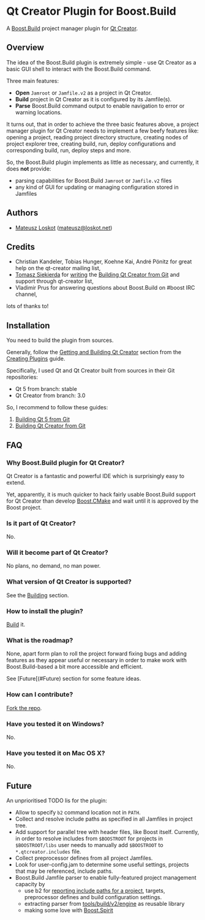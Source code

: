 Qt Creator Plugin for Boost.Build
==============================================================================

A [Boost.Build](http://www.boost.org/boost-build2/) project manager plugin for 
[Qt Creator](http://qt-project.org/wiki/Category:Tools::QtCreator).

Overview
------------------------------------------------------------------------------

The idea of the Boost.Build plugin is extremely simple - use Qt Creator as
a basic GUI shell to interact with the Boost.Build command.

Three main features:

* **Open** ```Jamroot``` or ```Jamfile.v2``` as a project in Qt Creator.
* **Build** project in Qt Creator as it is configured by its Jamfile(s).
* **Parse** Boost.Build command output to enable navigation to error or warning locations.

It turns out, that in order to achieve the three basic features above,
a project manager plugin for Qt Creator needs to implement a few beefy features like:
opening a project, reading project directory structure, creating nodes of project 
explorer tree, creating build, run, deploy configurations and
corresponding build, run, deploy steps and more.

So, the Boost.Build plugin implements as little as necessary,
and currently, it does **not** provide:

* parsing capabilities for Boost.Build ```Jamroot``` or ```Jamfile.v2``` files
* any kind of GUI for updating or managing configuration stored in Jamfiles

Authors
------------------------------------------------------------------------------

* [Mateusz Loskot](http://mateusz.loskot.net) (mateusz@loskot.net)

Credits
------------------------------------------------------------------------------

* Christian Kandeler, Tobias Hunger, Koehne Kai, André Pönitz for great help on the qt-creator mailing list,
* [Tomasz Siekierda](http://sierdzio.com/) for 
  [writing](http://lists.qt-project.org/pipermail/qt-creator/2013-October/002859.html)
  the [Building Qt Creator from Git](http://qt-project.org/wiki/Building-Qt-Creator-from-Git)
  and support through qt-creator list,
* Vladimir Prus for answering questions about Boost.Build on #boost IRC channel,

lots of thanks to!

Installation
------------------------------------------------------------------------------

You need to build the plugin from sources.

Generally, follow the 
[Getting and Building Qt Creator](http://doc-snapshot.qt-project.org/qtcreator-extending/getting-and-building.html)
section from the [Creating Plugins](http://doc-snapshot.qt-project.org/qtcreator-extending/creating-plugins.html) guide.

Specifically, I used Qt and Qt Creator built from sources in their Git repositories:

* Qt 5 from branch: stable
* Qt Creator from branch: 3.0

So, I recommend to follow these guides:

1. [Building Qt 5 from Git](http://qt-project.org/wiki/Building_Qt_5_from_Git)
1. [Building Qt Creator from Git](http://qt-project.org/wiki/Building-Qt-Creator-from-Git)

FAQ
------------------------------------------------------------------------------

### Why Boost.Build plugin for Qt Creator?

Qt Creator is a fantastic and powerful IDE which is surprisingly easy to extend.

Yet, apparently, it is much quicker to hack fairly usable Boost.Build support for Qt Creator
than develop [Boost.CMake](https://svn.boost.org/trac/boost/wiki/CMake) and wait until
it is approved by the Boost project.

### Is it part of Qt Creator?

No.

### Will it become part of Qt Creator?

No plans, no demand, no man power.

### What version of Qt Creator is supported?

See the [Building](#Building) section.

### How to install the plugin?

[Build](#Building) it.

### What is the roadmap?

None, apart form plan to roll the project forward fixing bugs and adding features
as they appear useful or necessary in order to make work with Boost.Build-based
a bit more accessible and efficient.

See [Future[(#Future) section for some feature ideas.

### How can I contribute?

[Fork the repo](https://help.github.com/articles/fork-a-repo).

### Have you tested it on Windows?

No.

### Have you tested it on Mac OS X?

No.

Future
------------------------------------------------------------------------------

An unprioritised TODO lis for the plugin:

* Allow to specify ```b2``` command location not in ```PATH```.
* Collect and resolve include paths as specified in all Jamfiles in project tree.
* Add support for parallel tree with header files, like Boost itself.
  Currently, in order to resolve includes from ```$BOOSTROOT``` for projects in ```$BOOSTROOT/libs```
  user needs to manually add ```$BOOSTROOT``` to ```*.qtcreator.includes``` file.
* Collect preprocessor defines from all project Jamfiles.
* Look for user-config.jam to determine some useful settings, projects that may be referenced, include paths.
* Boost.Build Jamfile parser to enable fully-featured project management capacity by
  * use b2 for [reporting include paths for a project](http://lists.boost.org/boost-build/2013/11/27173.php),
    targets, preprocessor defines and build configuration settings.
  * extracting parser from [tools/build/v2/engine](https://github.com/boostorg/build/tree/master/v2/engine)
    as reusable library
  * making some love with [Boost.Spirit](http://boost.org/libs/spirit)
